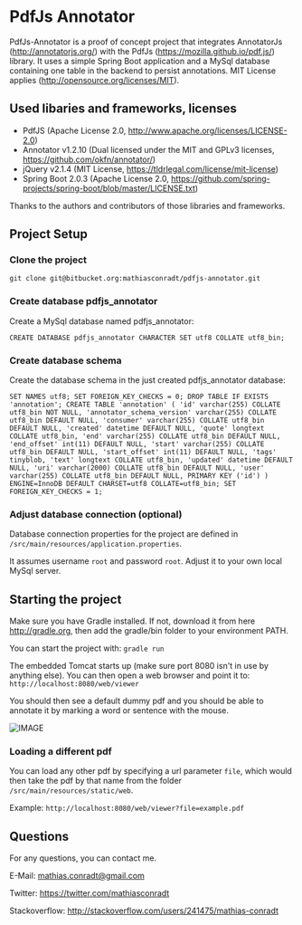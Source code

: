 # PdfJs Annotator

PdfJs-Annotator is a proof of concept project that integrates AnnotatorJs (http://annotatorjs.org/) with the PdfJs (https://mozilla.github.io/pdf.js/) library.
It uses a simple Spring Boot application and a MySql database containing one table in the backend to persist annotations.
MIT License applies (http://opensource.org/licenses/MIT).

## Used libaries and frameworks, licenses
* PdfJS (Apache License 2.0, http://www.apache.org/licenses/LICENSE-2.0)
* Annotator v1.2.10 (Dual licensed under the MIT and GPLv3 licenses, https://github.com/okfn/annotator/)
* jQuery v2.1.4 (MIT License, https://tldrlegal.com/license/mit-license)
* Spring Boot 2.0.3 (Apache License 2.0, https://github.com/spring-projects/spring-boot/blob/master/LICENSE.txt)

Thanks to the authors and contributors of those libraries and frameworks.

## Project Setup

### Clone the project

`git clone git@bitbucket.org:mathiasconradt/pdfjs-annotator.git`

### Create database pdfjs_annotator 

Create a MySql database named pdfjs_annotator:

`CREATE DATABASE pdfjs_annotator CHARACTER SET utf8 COLLATE utf8_bin;`

### Create database schema 

Create the database schema in the just created pdfjs_annotator database:

`
SET NAMES utf8;
SET FOREIGN_KEY_CHECKS = 0;
DROP TABLE IF EXISTS 'annotation';
CREATE TABLE 'annotation' (
  'id' varchar(255) COLLATE utf8_bin NOT NULL,
  'annotator_schema_version' varchar(255) COLLATE utf8_bin DEFAULT NULL,
  'consumer' varchar(255) COLLATE utf8_bin DEFAULT NULL,
  'created' datetime DEFAULT NULL,
  'quote' longtext COLLATE utf8_bin,
  'end' varchar(255) COLLATE utf8_bin DEFAULT NULL,
  'end_offset' int(11) DEFAULT NULL,
  'start' varchar(255) COLLATE utf8_bin DEFAULT NULL,
  'start_offset' int(11) DEFAULT NULL,
  'tags' tinyblob,
  'text' longtext COLLATE utf8_bin,
  'updated' datetime DEFAULT NULL,
  'uri' varchar(2000) COLLATE utf8_bin DEFAULT NULL,
  'user' varchar(255) COLLATE utf8_bin DEFAULT NULL,
  PRIMARY KEY ('id')
) ENGINE=InnoDB DEFAULT CHARSET=utf8 COLLATE=utf8_bin;
SET FOREIGN_KEY_CHECKS = 1;
`

### Adjust database connection (optional) 

Database connection properties for the project are defined in `/src/main/resources/application.properties`.

It assumes username `root` and password `root`. Adjust it to your own local MySql server.

## Starting the project

Make sure you have Gradle installed. If not, download it from here http://gradle.org, then add the gradle/bin folder to your environment PATH.

You can start the project with: `gradle run`

The embedded Tomcat starts up (make sure port 8080 isn't in use by anything else). 
You can then open a web browser and point it to: `http://localhost:8080/web/viewer`

You should then see a default dummy pdf and you should be able to annotate it by marking a word or sentence with the mouse.

![IMAGE](https://snag.gy/HSWVLO.jpg)

### Loading a different pdf

You can load any other pdf by specifying a url parameter `file`, which would then take the pdf by that name from the folder `/src/main/resources/static/web`.

Example: `http://localhost:8080/web/viewer?file=example.pdf`

## Questions

For any questions, you can contact me.

E-Mail: mathias.conradt@gmail.com

Twitter: https://twitter.com/mathiasconradt

Stackoverflow: http://stackoverflow.com/users/241475/mathias-conradt
